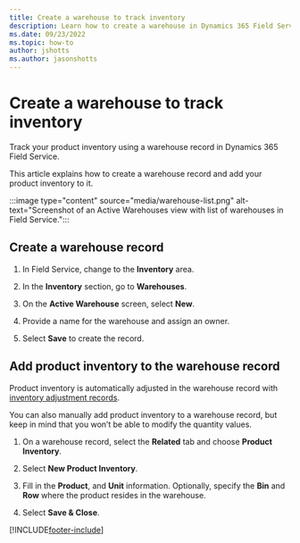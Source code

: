```yaml
---
title: Create a warehouse to track inventory
description: Learn how to create a warehouse in Dynamics 365 Field Service.
ms.date: 09/23/2022
ms.topic: how-to
author: jshotts
ms.author: jasonshotts
---
```


# Create a warehouse to track inventory

Track your product inventory using a warehouse record in Dynamics 365 Field Service.  
  
This article explains how to create a warehouse record and add your product inventory to it.

:::image type="content" source="media/warehouse-list.png" alt-text="Screenshot of an Active Warehouses view with list of warehouses in Field Service.":::
  
## Create a warehouse record  
  
1. In Field Service, change to the **Inventory** area.

1. In the **Inventory** section, go to **Warehouses**.
  
1. On the **Active Warehouse** screen, select **New**.  
  
1. Provide a name for the warehouse and assign an owner.

1. Select **Save** to create the record.
  
## Add product inventory to the warehouse record

Product inventory is automatically adjusted in the warehouse record with [inventory adjustment records](inventory-purchasing-returns-overview.md).  
  
You can also manually add product inventory to a warehouse record, but keep in mind that you won’t be able to modify the quantity values.  
  
1. On a warehouse record, select the **Related** tab and choose **Product Inventory**.  
  
2. Select **New Product Inventory**.  
  
3. Fill in the **Product**, and **Unit** information. Optionally, specify the **Bin** and **Row** where the product resides in the warehouse.
  
4. Select **Save & Close**.

[!INCLUDE[footer-include](../includes/footer-banner.md)]
